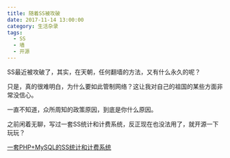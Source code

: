 ```yaml
---
title: 随着SS被攻破
date: 2017-11-14 13:00:00
category: 生活杂录
tags:
  - SS
  - 墙
  - 开源
---
```


SS最近被攻破了，其实，在天朝，任何翻墙的方法，又有什么永久的呢？

只是，真的很难明白，为什么要如此管制网络？这让我对自己的祖国的某些方面非常没信心。

一直不知道，众所周知的政策原因，到底是你什么原因。

<!--more-->

之前闲着无聊，写过一套SS统计和计费系统，反正现在也没法用了，就开源一下玩玩？

[一套PHP+MySQL的SS统计和计费系统](https://github.com/leiquan/shadowsocks-count-system)
